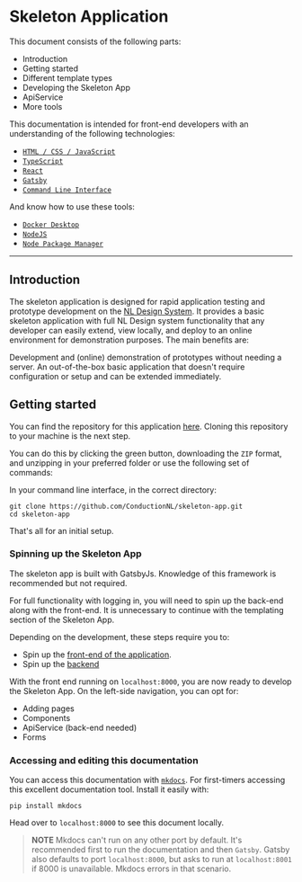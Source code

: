 # Skeleton Application

This document consists of the following parts:

- Introduction
- Getting started
- Different template types
- Developing the Skeleton App
- ApiService
- More tools

This documentation is intended for front-end developers with an understanding of the following technologies:

- [`HTML / CSS / JavaScript`](https://developer.mozilla.org/en-US/docs/Learn)
- [`TypeScript`](https://www.typescriptlang.org/)
- [`React`](https://reactjs.org/)
- [`Gatsby`](https://www.gatsbyjs.com/)
- [`Command Line Interface`](https://www.codecademy.com/article/command-line-interface)

And know how to use these tools:

- [`Docker Desktop`](https://docs.docker.com/desktop/windows/install/)
- [`NodeJS`](https://nodejs.org/en/)
- [`Node Package Manager`](https://www.npmjs.com/)

---

## Introduction

The skeleton application is designed for rapid application testing and prototype development on the [NL Design System](http://storybook.nldesignsystem.nl/?path=/story/nl-design-system-introductie--page). It provides a basic skeleton application with full NL Design system functionality that any developer can easily extend, view locally, and deploy to an online environment for demonstration purposes. The main benefits are:

Development and (online) demonstration of prototypes without needing a server.
An out-of-the-box basic application that doesn't require configuration or setup and can be extended immediately.

## Getting started

You can find the repository for this application [here](https://github.com/ConductionNL/skeleton-app). Cloning this repository to your machine is the next step.

You can do this by clicking the green button, downloading the `ZIP` format, and unzipping in your preferred folder or use the following set of commands:

In your command line interface, in the correct directory:

``` cli
git clone https://github.com/ConductionNL/skeleton-app.git
cd skeleton-app
```

That's all for an initial setup.

### Spinning up the Skeleton App

The skeleton app is built with GatsbyJs. Knowledge of this framework is recommended but not required.

For full functionality with logging in, you will need to spin up the back-end along with the front-end. It is unnecessary to continue with the templating section of the Skeleton App.

Depending on the development, these steps require you to:

- Spin up the [front-end of the application](./frontend.md).
- Spin up the [backend](./backend.md)

With the front end running on `localhost:8000`, you are now ready to develop the Skeleton App. On the left-side navigation, you can opt for:

- Adding pages
- Components
- ApiService (back-end needed)
- Forms

### Accessing and editing this documentation

You can access this documentation with [`mkdocs`](https://www.mkdocs.org/). For first-timers accessing this excellent documentation tool. Install it easily with:

``` cli
pip install mkdocs
```

Head over to `localhost:8000` to see this document locally.

>__NOTE__ Mkdocs can't run on any other port by default. It's recommended first to run the documentation and then `Gatsby`. Gatsby also defaults to port `localhost:8000`, but asks to run at `localhost:8001` if 8000 is unavailable. Mkdocs errors in that scenario.
